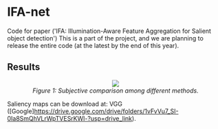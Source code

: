 # IFA-net
Code for paper ('IFA: Illumination-Aware Feature Aggregation for Salient object detection') 
This is a part of the project, and we are planning to release the entire code (at the latest by the end of this year).

## Results
<p align="center">
    <img src="9.png"/> <br />
    <em> 
    Figure 1: Subjective comparison among different methods. 
    </em>
</p>

Saliency maps can be download at: VGG ([Google]https://drive.google.com/drive/folders/1vFvVu7_SI-0Ia8SmQhVLrWpTVESrKWl-?usp=drive_link).
